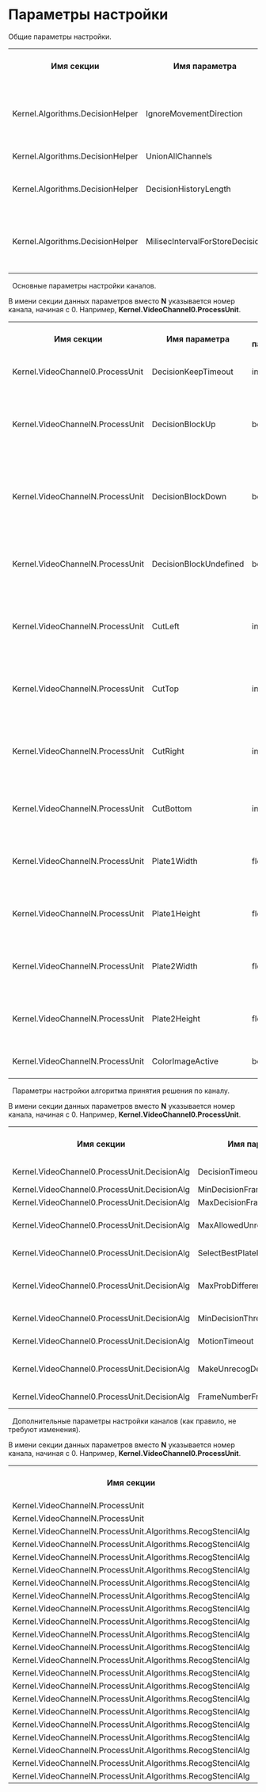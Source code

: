 # Параметры настройки

Общие параметры настройки.
&nbsp;<table><tr><th>
Имя секции</th><th>
Имя параметра</th><th>
Тип параметра</th><th>
Значение по умолчанию</th><th>
Описание</th></tr><tr><td>
Kernel.Algorithms.DecisionHelper</td><td>
IgnoreMovementDirection</td><td>
bool</td><td>
true</td><td>
Не учитывать информацию о направлении движения при сверке решений</td></tr><tr><td>
Kernel.Algorithms.DecisionHelper</td><td>
UnionAllChannels</td><td>
bool</td><td>
false</td><td>
Объединить все каналы</td></tr><tr><td>
Kernel.Algorithms.DecisionHelper</td><td>
DecisionHistoryLength</td><td>
int</td><td>
1000</td><td>
Максимальный размер списка принятых решений</td></tr><tr><td>
Kernel.Algorithms.DecisionHelper</td><td>
MilisecIntervalForStoreDecision</td><td>
int</td><td>
30000</td><td>
Хранить в списке решения за указанный промежуток времени в мс</td></tr></table>&nbsp;
Основные параметры настройки каналов.


В имени секции данных параметров вместо **N** указывается номер канала, начиная с 0. Например, **Kernel.VideoChannel0.ProcessUnit**.
&nbsp;<table><tr><th>
Имя секции</th><th>
Имя параметра</th><th>
Тип параметра</th><th>
Значение по умолчанию</th><th>
Описание</th></tr><tr><td>
Kernel.VideoChannel0.ProcessUnit</td><td>
DecisionKeepTimeout</td><td>
int</td><td>
5</td><td>
Интервал блокировки номера, сек</td></tr><tr><td>
Kernel.VideoChannelN.ProcessUnit</td><td>
DecisionBlockUp</td><td>
bool</td><td>
false</td><td>
Блокировать принятие решения при движении ТС по изображению снизу вверх</td></tr><tr><td>
Kernel.VideoChannelN.ProcessUnit</td><td>
DecisionBlockDown</td><td>
bool</td><td>
false</td><td>
Блокировать принятие решения при движении ТС по изображению сверху вниз</td></tr><tr><td>
Kernel.VideoChannelN.ProcessUnit</td><td>
DecisionBlockUndefined</td><td>
bool</td><td>
false</td><td>
Не регистрировать ТС, у которых не определено направление движения</td></tr><tr><td>
Kernel.VideoChannelN.ProcessUnit</td><td>
CutLeft</td><td>
int</td><td>
0</td><td>
Не обрабатывать слева зону в % / 100 от ширины изображения</td></tr><tr><td>
Kernel.VideoChannelN.ProcessUnit</td><td>
CutTop</td><td>
int</td><td>
0.05</td><td>
Не обрабатывать сверху зону в % / 100 от высоты изображения</td></tr><tr><td>
Kernel.VideoChannelN.ProcessUnit</td><td>
CutRight</td><td>
int</td><td>
0.05</td><td>
Не обрабатывать справа зону в % / 100 от ширины изображения</td></tr><tr><td>
Kernel.VideoChannelN.ProcessUnit</td><td>
CutBottom</td><td>
int</td><td>
0.05</td><td>
Не обрабатывать снизу зону в % / 100 от высоты изображения</td></tr><tr><td>
Kernel.VideoChannelN.ProcessUnit</td><td>
Plate1Width</td><td>
float</td><td>
0.07</td><td>
Минимальная ширина номера в % / 100 от ширины изображения</td></tr><tr><td>
Kernel.VideoChannelN.ProcessUnit</td><td>
Plate1Height</td><td>
float</td><td>
0.03</td><td>
Минимальная высота номера в % / 100 от высоты изображения</td></tr><tr><td>
Kernel.VideoChannelN.ProcessUnit</td><td>
Plate2Width</td><td>
float</td><td>
0.17</td><td>
Максимальная ширина номера в % / 100 от ширины изображения</td></tr><tr><td>
Kernel.VideoChannelN.ProcessUnit</td><td>
Plate2Height</td><td>
float</td><td>
0.075</td><td>
Максимальная высота номера в % / 100 от высоты изображения</td></tr><tr><td>
Kernel.VideoChannelN.ProcessUnit</td><td>
ColorImageActive</td><td>
bool</td><td>
false</td><td>
Обрабатывать цветные изображения</td></tr></table>&nbsp;
Параметры настройки алгоритма принятия решения по каналу.


В имени секции данных параметров вместо **N** указывается номер канала, начиная с 0. Например, **Kernel.VideoChannel0.ProcessUnit**.
&nbsp;<table><tr><th>
Имя секции</th><th>
Имя параметра</th><th>
Тип параметра</th><th>
Значение по умолчанию</th><th>
Описание</th></tr><tr><td>
Kernel.VideoChannel0.ProcessUnit.DecisionAlg</td><td>
DecisionTimeout</td><td>
int</td><td>
500</td><td>
Таймаут принятия решения, мс</td></tr><tr><td>
Kernel.VideoChannel0.ProcessUnit.DecisionAlg</td><td>
MinDecisionFrames</td><td>
int</td><td>
3</td><td>
Минимум кадров</td></tr><tr><td>
Kernel.VideoChannel0.ProcessUnit.DecisionAlg</td><td>
MaxDecisionFrames</td><td>
int</td><td>
30</td><td>
Максимум кадров</td></tr><tr><td>
Kernel.VideoChannel0.ProcessUnit.DecisionAlg</td><td>
MaxAllowedUnrecog</td><td>
int</td><td>
2</td><td>
Максимум нераспознанных кадров</td></tr><tr><td>
Kernel.VideoChannel0.ProcessUnit.DecisionAlg</td><td>
SelectBestPlateForStencilStep</td><td>
bool</td><td>
false</td><td>
Лучший номер для шаблона</td></tr><tr><td>
Kernel.VideoChannel0.ProcessUnit.DecisionAlg</td><td>
MaxProbDifference</td><td>
double</td><td>
0.2</td><td>
Максимальное отличие вероятностей шаблонов</td></tr><tr><td>
Kernel.VideoChannel0.ProcessUnit.DecisionAlg</td><td>
MinDecisionThreshold</td><td>
double</td><td>
0.6</td><td>
Минимальная вероятность</td></tr><tr><td>
Kernel.VideoChannel0.ProcessUnit.DecisionAlg</td><td>
MotionTimeout</td><td>
int</td><td>
10000</td><td>
Таймаут по движению, мс</td></tr><tr><td>
Kernel.VideoChannel0.ProcessUnit.DecisionAlg</td><td>
MakeUnrecogDecisionByMotion</td><td>
bool</td><td>
false</td><td>
Решения с нераспознанными номерами</td></tr><tr><td>
Kernel.VideoChannel0.ProcessUnit.DecisionAlg</td><td>
FrameNumberFromDetectMotion</td><td>
int</td><td>
15</td><td>
Номер кадра от начала движения</td></tr></table>&nbsp;
Дополнительные параметры настройки каналов (как правило, не требуют изменения).


В имени секции данных параметров вместо **N** указывается номер канала, начиная с 0. Например, **Kernel.VideoChannel0.ProcessUnit**.
&nbsp;<table><tr><th>
Имя секции</th><th>
Имя параметра</th><th>
Тип параметра</th><th>
Значение по умолчанию</th><th>
Описание</th></tr><tr><td>
Kernel.VideoChannelN.ProcessUnit</td><td>
MatrixQueueLength</td><td>
int</td><td>
1</td><td></td></tr><tr><td>
Kernel.VideoChannelN.ProcessUnit</td><td>
IsProcessAllMatrixes</td><td>
bool</td><td>
false</td><td></td></tr><tr><td>
Kernel.VideoChannelN.ProcessUnit.Algorithms.RecogStencilAlg</td><td>
LocalizationBrightStep</td><td>
int</td><td>
15</td><td></td></tr><tr><td>
Kernel.VideoChannelN.ProcessUnit.Algorithms.RecogStencilAlg</td><td>
NeedCompleted</td><td>
bool</td><td>
true</td><td></td></tr><tr><td>
Kernel.VideoChannelN.ProcessUnit.Algorithms.RecogStencilAlg</td><td>
FirstGoodModelOut</td><td>
bool</td><td>
false</td><td></td></tr><tr><td>
Kernel.VideoChannelN.ProcessUnit.Algorithms.RecogStencilAlg</td><td>
ZoneSearchMethod</td><td></td><td></td><td></td></tr><tr><td>
Kernel.VideoChannelN.ProcessUnit.Algorithms.RecogStencilAlg</td><td>
MinPlateWidth</td><td>
int</td><td>
40</td><td></td></tr><tr><td>
Kernel.VideoChannelN.ProcessUnit.Algorithms.RecogStencilAlg</td><td>
MinPlateHeight</td><td>
int</td><td>
12</td><td></td></tr><tr><td>
Kernel.VideoChannelN.ProcessUnit.Algorithms.RecogStencilAlg</td><td>
MaxPlateWidth</td><td>
int</td><td>
100</td><td></td></tr><tr><td>
Kernel.VideoChannelN.ProcessUnit.Algorithms.RecogStencilAlg</td><td>
MaxPlateHeight</td><td>
int</td><td>
24</td><td></td></tr><tr><td>
Kernel.VideoChannelN.ProcessUnit.Algorithms.RecogStencilAlg</td><td>
SymbolMinWidth</td><td>
int</td><td>
2</td><td></td></tr><tr><td>
Kernel.VideoChannelN.ProcessUnit.Algorithms.RecogStencilAlg</td><td>
SymbolMaxWidth</td><td>
int</td><td>
10</td><td></td></tr><tr><td>
Kernel.VideoChannelN.ProcessUnit.Algorithms.RecogStencilAlg</td><td>
SymbolMinHeight</td><td>
int</td><td>
4</td><td></td></tr><tr><td>
Kernel.VideoChannelN.ProcessUnit.Algorithms.RecogStencilAlg</td><td>
SymbolMaxHeight</td><td>
int</td><td>
15</td><td></td></tr><tr><td>
Kernel.VideoChannelN.ProcessUnit.Algorithms.RecogStencilAlg</td><td>
SymbolMinSquare</td><td>
int</td><td>
7</td><td></td></tr><tr><td>
Kernel.VideoChannelN.ProcessUnit.Algorithms.RecogStencilAlg</td><td>
SymbolMaxSquare</td><td>
int</td><td>
70</td><td></td></tr><tr><td>
Kernel.VideoChannelN.ProcessUnit.Algorithms.RecogStencilAlg</td><td>
MinAllowRecogSymbolCount</td><td>
int</td><td>
3</td><td></td></tr><tr><td>
Kernel.VideoChannelN.ProcessUnit.Algorithms.RecogStencilAlg</td><td>
MaxAllowUnrecogSymbolCount</td><td>
int</td><td>
3</td><td></td></tr><tr><td>
Kernel.VideoChannelN.ProcessUnit.Algorithms.RecogStencilAlg</td><td>
SymbolRecogMinProbability</td><td>
double</td><td>
0,95</td><td></td></tr><tr><td>
Kernel.VideoChannelN.ProcessUnit.Algorithms.RecogStencilAlg</td><td>
SegmKDX</td><td>
double</td><td>
0,4</td><td></td></tr><tr><td>
Kernel.VideoChannelN.ProcessUnit.Algorithms.RecogStencilAlg</td><td>
SegmKDY</td><td>
double</td><td>
0,4</td><td></td></tr><tr><td>
Kernel.VideoChannelN.ProcessUnit.Algorithms.RecogStencilAlg</td><td>
RecognitionBrightStep</td><td>
int</td><td>
5</td><td></td></tr></table>&nbsp;
